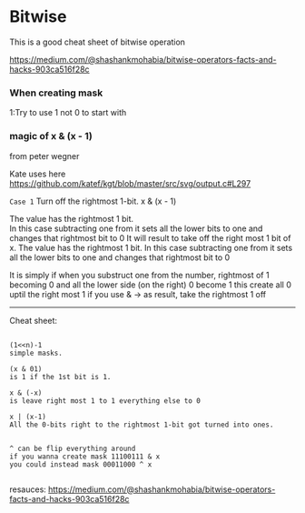 # Bitwise


This is a good cheat sheet of bitwise operation

https://medium.com/@shashankmohabia/bitwise-operators-facts-and-hacks-903ca516f28c



### When creating mask

1:Try to use 1 not 0 to start with




### magic of x & (x - 1) 
from peter wegner


Kate uses here 
https://github.com/katef/kgt/blob/master/src/svg/output.c#L297 


`Case 1`
Turn off the rightmost 1-bit.
x & (x - 1) 

The value has the rightmost 1 bit.   
In this case subtracting one from it sets all the lower bits to one and changes that rightmost bit to 0
It will result to take off the right most 1 bit of x. 
The value has the rightmost 1 bit. In this case subtracting one from it sets all the lower bits to one and changes that rightmost bit to 0 

It is simply if when you substruct one from the number, rightmost of 1 becoming 0 and all the lower side (on the right) 0 become 1 this create all 0 uptil the right most 1 if you use &  -> as result, take the rightmost 1 off




-----
Cheat sheet:

```

(1<<n)-1  
simple masks. 

(x & 01)  
is 1 if the 1st bit is 1.  

x & (-x)  
is leave right most 1 to 1 everything else to 0    

x | (x-1)  
All the 0-bits right to the rightmost 1-bit got turned into ones. 


^ can be flip everything around 
if you wanna create mask 11100111 & x
you could instead mask 00011000 ^ x 


```

resauces:
https://medium.com/@shashankmohabia/bitwise-operators-facts-and-hacks-903ca516f28c
